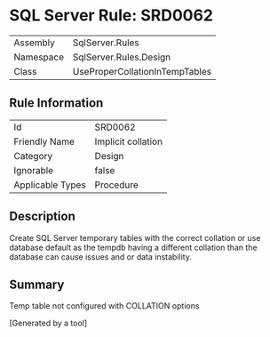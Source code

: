 # SQL Server Rule: SRD0062
  
|    |    |
|----|----|
| Assembly | SqlServer.Rules |
| Namespace | SqlServer.Rules.Design |
| Class | UseProperCollationInTempTables |
  
## Rule Information
  
|    |    |
|----|----|
| Id | SRD0062 |
| Friendly Name | Implicit collation |
| Category | Design |
| Ignorable | false |
| Applicable Types | Procedure  |
  
## Description
  
Create SQL Server temporary tables with the correct collation or use database default as the tempdb having a different collation than the database can cause issues and or data instability.
  
## Summary
  
Temp table not configured with <c>COLLATION</c> options
  
[Generated by a tool]
